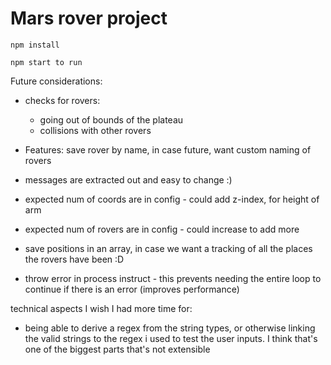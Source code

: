 # Mars rover project

```
npm install
```

```
npm start to run
```

Future considerations:
- checks for rovers:
    - going out of bounds of the plateau
    - collisions with other rovers

- Features: save rover by name, in case future, want custom naming of rovers
- messages are extracted out and easy to change :) 
- expected num of coords are in config - could add z-index, for height of arm
- expected num of rovers are in config - could increase to add more
- save positions in an array, in case we want a tracking of all the places the rovers have been :D 
- throw error in process instruct - this prevents needing the entire loop to continue if there is an error (improves performance)

technical aspects I wish I had more time for:
- being able to derive a regex from the string types, or otherwise linking the valid strings to the regex i used to test the user inputs. I think that's one of the biggest parts that's not extensible